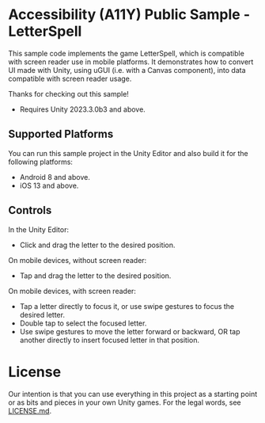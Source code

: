 # Accessibility (A11Y) Public Sample - LetterSpell

This sample code implements the game LetterSpell, which is compatible with screen reader use in mobile platforms. It demonstrates how to convert UI made with Unity, using uGUI (i.e. with a Canvas component), into data compatible with screen reader usage.

Thanks for checking out this sample!

* Requires Unity 2023.3.0b3 and above.

## Supported Platforms

You can run this sample project in the Unity Editor and also build it for the following platforms:
* Android 8 and above.
* iOS 13 and above.

## Controls

In the Unity Editor:
* Click and drag the letter to the desired position.

On mobile devices, without screen reader:
* Tap and drag the letter to the desired position.

On mobile devices, with screen reader:
* Tap a letter directly to focus it, or use swipe gestures to focus the desired letter.
* Double tap to select the focused letter.
* Use swipe gestures to move the letter forward or backward, OR tap another directly to insert focused letter in that position.


# License

Our intention is that you can use everything in this project as a starting point or as bits and pieces in your own Unity games. For the legal words, see [LICENSE.md](LICENSE.md).
